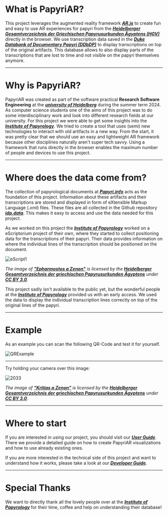 # What is PapyriAR?

This project leverages the augmented reality framework ***[AR.js](https://ar-js-org.github.io/AR.js-Docs/)*** to create fun and easy to use AR experiences for papyri from the ***[Heidelberger Gesamtverzeichnis der Griechischen Papyrusurkunden Ägyptens (HGV)](https://aquila.zaw.uni-heidelberg.de/start)*** directly in the browser. We use transcription data saved in the ***[Duke Databank of Documentary Papyri (DDbDP)](https://papyri.info/docs/ddbdp)***  to display transcriptions on top of the original artifacts. This database allows to also display parts of the transcriptions that are lost to time and not visible on the papyri themselves anymore.

---

# Why is PapyriAR?

PapyriAR was created as part of the software practical **Research Software Engineering** at the ***[university of Heidelberg](https://www.uni-heidelberg.de/de)*** during the summer term 2024. As computer science students one of the aims of this project was to do some interdisciplinary work and look into different research fields at our university. For this project we were able to get some insights into the ***[Institute of Papyrology](https://www.uni-heidelberg.de/fakultaeten/philosophie/zaw/)***. We tried to create a tool that uses (semi) new technologies to interact with old artifacts in a new way. From the start, it was pretty clear that we should use an easy and lightweight AR framework because other disciplines naturally aren't super tech savvy. Using a framework that runs directly in the browser enables the maximum number of people and devices to use this project.

---

# Where does the data come from?

The collection of papyrological documents at ***[Papyri.info](https://papyri.info/)*** acts as the foundation of this project. Information about these artifacts and their transcriptions are stored and displayed in form of eXtensible Markup Language (*.xml*) files. These files are all collected in the Github repository ***[idp.data](https://github.com/papyri/idp.data)***. This makes it easy to access and use the data needed for this project. 

As we worked on this project the ***[Institute of Papyrology](https://www.uni-heidelberg.de/fakultaeten/philosophie/zaw/)*** worked on a eScriptorium project of their own, where they started to collect positioning data for the transcriptions of their papyri. Their data provides information on where the individual lines of the transcription should be positioned on the document.

![eScript1](/img/eScript1.png)

*The image of **["Epharmostos a Zenon"](https://papyri.info/ddbdp/psi;4;331)** is licensed by the **[Heidelberger Gesamtverzeichnis der griechischen Papyrusurkunden Ägyptens](https://aquila.zaw.uni-heidelberg.de/start)** under **[CC BY 3.0](https://creativecommons.org/licenses/by/3.0/)**.*

This project sadly isn't available to the public yet, but the wonderful people at the ***[Institute of Papyrology](https://www.uni-heidelberg.de/fakultaeten/philosophie/zaw/)*** provided us with an early access. We used the data to display the individual transcription lines correctly on top of the original lines of the papyri.

---

# Example

As an example you can scan the following QR-Code and test it for yourself.

![QRExample](/img/example1.png)

---

Try holding your camera over this image:

![2033](/img/example4.png)

*The image of **["Kritias a Zenon"](https://papyri.info/ddbdp/psi;4;345)** is licensed by the **[Heidelberger Gesamtverzeichnis der griechischen Papyrusurkunden Ägyptens](https://aquila.zaw.uni-heidelberg.de/start)** under **[CC BY 3.0](https://creativecommons.org/licenses/by/3.0/)**.*

---

# Where to start

If you are interested in using our project, you should visit our ***[User Guide](./user/Introduction.md)***. There we provide a detailed guide on how to create PapyriAR visualizations and how to use already existing ones. 

If you are more interested in the technical side of this project and want to understand how it works, please take a look at our ***[Developer Guide](./dev/Introduction.md)***.

---

# Special Thanks

We want to directly thank all the lovely people over at the ***[Institute of Papyrology](https://www.uni-heidelberg.de/fakultaeten/philosophie/zaw/)*** for their time, coffee and help on understanding their database!